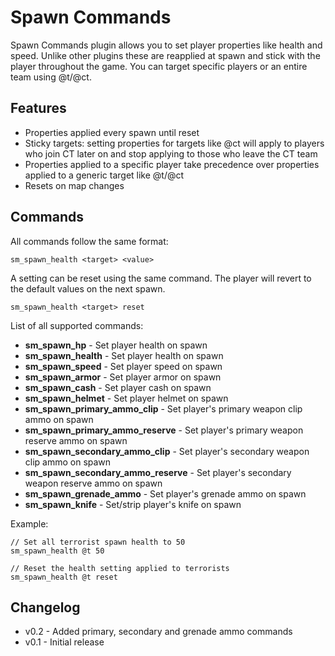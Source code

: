 # Spawn Commands

Spawn Commands plugin allows you to set player properties like health and speed. Unlike other plugins these are reapplied at spawn and stick with the player throughout the game. You can target specific players or an entire team using @t/@ct.

## Features

* Properties applied every spawn until reset
* Sticky targets: setting properties for targets like @ct will apply to players who join CT later on and stop applying to those who leave the CT team
* Properties applied to a specific player take precedence over properties applied to a generic target like @t/@ct
* Resets on map changes

## Commands

All commands follow the same format:
```
sm_spawn_health <target> <value>
```

A setting can be reset using the same command. The player will revert to the default values on the next spawn.
```
sm_spawn_health <target> reset
```

List of all supported commands:
* **sm_spawn_hp** - Set player health on spawn
* **sm_spawn_health** - Set player health on spawn
* **sm_spawn_speed** - Set player speed on spawn
* **sm_spawn_armor** - Set player armor on spawn
* **sm_spawn_cash** - Set player cash on spawn
* **sm_spawn_helmet** - Set player helmet on spawn
* **sm_spawn_primary_ammo_clip** - Set player's primary weapon clip ammo on spawn
* **sm_spawn_primary_ammo_reserve** - Set player's primary weapon reserve ammo on spawn
* **sm_spawn_secondary_ammo_clip** - Set player's secondary weapon clip ammo on spawn
* **sm_spawn_secondary_ammo_reserve** - Set player's secondary weapon reserve ammo on spawn
* **sm_spawn_grenade_ammo** - Set player's grenade ammo on spawn
* **sm_spawn_knife** - Set/strip player's knife on spawn

Example:
```
// Set all terrorist spawn health to 50
sm_spawn_health @t 50

// Reset the health setting applied to terrorists
sm_spawn_health @t reset
```

## Changelog
* v0.2 - Added primary, secondary and grenade ammo commands
* v0.1 - Initial release
